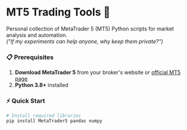 # MT5 Trading Tools 🚀

Personal collection of MetaTrader 5 (MT5) Python scripts for market analysis and automation.  
*("If my experiments can help anyone, why keep them private?")*

### 📋 Prerequisites
1. **Download MetaTrader 5** from your broker's website or [official MT5 page](https://www.metatrader5.com/)
2. **Python 3.8+** installed

### ⚡ Quick Start
```bash
# Install required libraries
pip install MetaTrader5 pandas numpy
